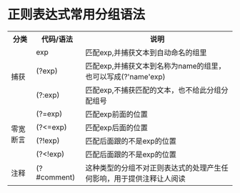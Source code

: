 # 正则表达式常用分组语法  #

<table>
    <tr>
        <th>分类</th>
        <th>代码/语法</th>
        <th>说明</th>
    </tr>
    <tr>
        <td rowspan="3">捕获</td>
        <td>exp</td>
        <td>匹配exp,并捕获文本到自动命名的组里</td>
    </tr>
    <tr>
        <td>(?<name>exp)</td>
        <td>匹配exp,并捕获文本到名称为name的组里，也可以写成(?'name'exp)</td>
    </tr>
    <tr>
        <td>(?:exp)</td>
        <td>
            匹配exp,不捕获匹配的文本，也不给此分组分配组号
        </td>
    </tr>
    <tr>
        <td rowspan="4">零宽断言</td>
        <td>(?=exp)</td>
        <td>匹配exp前面的位置</td>
    </tr>
    <tr>
        <td>(?&lt;=exp)</td>
        <td>匹配exp后面的位置</td>
    </tr>
    <tr>
        <td>(?!exp)</td>
        <td>匹配后面跟的不是exp的位置</td>
    </tr>
    <tr>
        <td>(?&lt;!exp)</td>
        <td>匹配后面跟的不是exp的位置</td>
    </tr>
    <tr>
        <td>注释</td>
        <td>(?#comment)</td>
        <td>这种类型的分组不对正则表达式的处理产生任何影响，用于提供注释让人阅读</td>
    </tr>
</table>